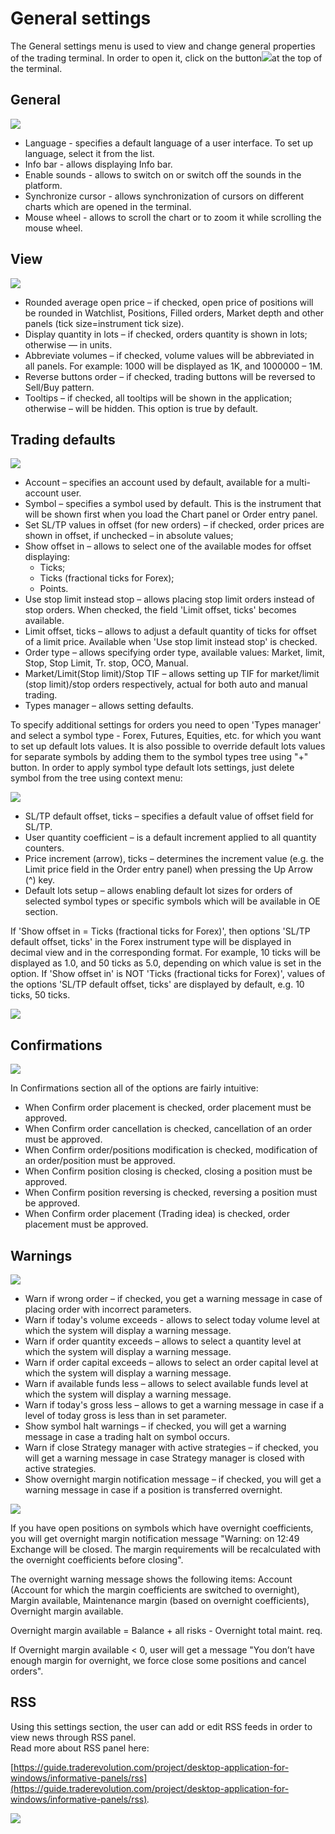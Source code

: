 # General settings

The General settings menu is used to view and change general properties of the trading terminal. In order to open it, click on the button![](../../.gitbook/assets/s1-1.png)at the top of the terminal.

## **General**

![](../../.gitbook/assets/1-31.png)

* Language - specifies a default language of a user interface. To set up language, select it from the list.
* Info bar - allows displaying Info bar.
* Enable sounds - allows to switch on or switch off the sounds in the platform.
* Synchronize cursor - allows synchronization of cursors on different charts which are opened in the terminal.
* Mouse wheel - allows to scroll the chart or to zoom it while scrolling the mouse wheel.

## **View**

![](../../.gitbook/assets/screenshot_2-2.png)

* Rounded average open price – if checked, open price of positions will be rounded in Watchlist, Positions, Filled orders, Market depth and other panels \(tick size=instrument tick size\).
* Display quantity in lots – if checked, orders quantity is shown in lots; otherwise — in units.
* Abbreviate volumes – if checked, volume values will be abbreviated in all panels. For example: 1000 will be displayed as 1K, and 1000000 – 1M.
* Reverse buttons order – if checked, trading buttons will be reversed to Sell/Buy pattern.
* Tooltips – if checked, all tooltips will be shown in the application; otherwise – will be hidden. This option is true by default.

## **Trading defaults**

![](../../.gitbook/assets/3-15.png)

* Account – specifies an account used by default, available for a multi-account user.
* Symbol – specifies a symbol used by default. This is the instrument that will be shown first when you load the Chart panel or Order entry panel.
* Set SL/TP values in offset \(for new orders\) – if checked, order prices are shown in offset, if unchecked – in absolute values;
* Show offset in – allows to select one of the available modes for offset displaying:
  * Ticks;
  * Ticks \(fractional ticks for Forex\);
  * Points.
* Use stop limit instead stop – allows placing stop limit orders instead of stop orders. When checked, the field 'Limit offset, ticks' becomes available.
* Limit offset, ticks – allows to adjust a default quantity of ticks for offset of a limit price. Available when 'Use stop limit instead stop' is checked.
* Order type – allows specifying order type, available values: Market, limit, Stop, Stop Limit, Tr. stop, OCO, Manual.
* Market/Limit\(Stop limit\)/Stop TIF – allows setting up TIF for market/limit \(stop limit\)/stop orders respectively, actual for both auto and manual trading.
* Types manager – allows setting defaults.

To specify additional settings for orders you need to open 'Types manager' and select a symbol type - Forex, Futures, Equities, etc. for which you want to set up default lots values. It is also possible to override default lots values for separate symbols by adding them to the symbol types tree using "+" button. In order to apply symbol type default lots settings, just delete symbol from the tree using context menu:

![](../../.gitbook/assets/5f.png)

* SL/TP default offset, ticks – specifies a default value of offset field for SL/TP.
* User quantity coefficient – is a default increment applied to all quantity counters.
* Price increment \(arrow\), ticks – determines the increment value \(e.g. the Limit price field in the Order entry panel\) when pressing the Up Arrow \(^\) key.
* Default lots setup – allows enabling default lot sizes for orders of selected symbol types or specific symbols which will be available in OE section.

If 'Show offset in = Ticks \(fractional ticks for Forex\)', then options 'SL/TP default offset, ticks' in the Forex instrument type will be displayed in decimal view and in the corresponding format. For example, 10 ticks will be displayed as 1.0, and 50 ticks as 5.0, depending on which value is set in the option. If 'Show offset in' is NOT 'Ticks \(fractional ticks for Forex\)', values of the options 'SL/TP default offset, ticks' are displayed by default, e.g. 10 ticks, 50 ticks.

![](../../.gitbook/assets/types-manager.jpg)

## Confirmations

![](../../.gitbook/assets/4-25.png)

In Confirmations section all of the options are fairly intuitive:

* When Confirm order placement is checked, order placement must be approved.
* When Confirm order cancellation is checked, cancellation of an order must be approved.
* When Confirm order/positions modification is checked, modification of an order/position must be approved.
* When Confirm position closing is checked, closing a position must be approved.
* When Confirm position reversing is checked, reversing a position must be approved.
* When Confirm order placement \(Trading idea\) is checked, order placement must be approved.

## **Warnings**

![](../../.gitbook/assets/5-2.png)

* Warn if wrong order – if checked, you get a warning message in case of placing order with incorrect parameters.
* Warn if today's volume exceeds - allows to select today volume level at which the system will display a warning message.
* Warn if order quantity exceeds – allows to select a quantity level at which the system will display a warning message.
* Warn if order capital exceeds – allows to select an order capital level at which the system will display a warning message.
* Warn if available funds less – allows to select available funds level at which the system will display a warning message.
* Warn if today's gross less – allows to get a warning message in case if a level of today gross is less than in set parameter.
* Show symbol halt warnings – if checked, you will get a warning message in case a trading halt on symbol occurs.
* Warn if close Strategy manager with active strategies – if checked, you will get a warning message in case Strategy manager is closed with active strategies.
* Show overnight margin notification message – if checked, you will get a warning message in case if a position is transferred overnight.

![](../../.gitbook/assets/10f.png)

If you have open positions on symbols which have overnight coefficients, you will get overnight margin notification message "Warning: on 12:49 Exchange will be closed. The margin requirements will be recalculated with the overnight coefficients before closing".

The overnight warning message shows the following items: Account \(Account for which the margin coefficients are switched to overnight\), Margin available, Maintenance margin \(based on overnight coefficients\), Overnight margin available.

Overnight margin available = Balance + all risks - Overnight total maint. req.

If Overnight margin available &lt; 0, user will get a message "You don’t have enough margin for overnight, we force close some positions and cancel orders".

## RSS

Using this settings section, the user can add or edit RSS feeds in order to view news through RSS panel.  
Read more about RSS panel here:

[https://guide.traderevolution.com/project/desktop-application-for-windows/informative-panels/rss](https://guide.traderevolution.com/project/desktop-application-for-windows/informative-panels/rss)_._

![](../../.gitbook/assets/6.png)

